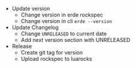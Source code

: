 - Update version
  - Change version in erde rockspec
  - Change version in cli `erde --version`
- Update Changelog
  - Change `UNRELEASED` to current date
  - Add next version section with UNRELEASED
- Release
  - Create git tag for version
  - Upload rockspec to luarocks
